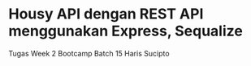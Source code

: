 # Housy API dengan REST API menggunakan Express, Sequalize

Tugas Week 2 Bootcamp Batch 15 Haris Sucipto
